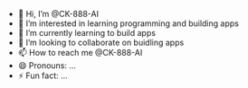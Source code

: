- 👋 Hi, I’m @CK-888-AI
- 👀 I’m interested in learning programming and building apps
- 🌱 I’m currently learning to build apps
- 💞️ I’m looking to collaborate on buidling apps 
- 📫 How to reach me @CK-888-AI
- 😄 Pronouns: ...
- ⚡ Fun fact: ...

<!---
CK-888-AI/CK-888-AI is a ✨ special ✨ repository because its `README.md` (this file) appears on your GitHub profile.
You can click the Preview link to take a look at your changes.
--->
